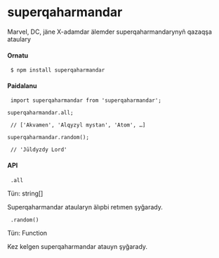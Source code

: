 # superqaharmandar

Marvel, DC, jäne X-adamdar älemder superqaharmandarynyñ qazaqşa ataulary


<h4>Ornatu</h4>

<code> $ npm install superqaharmandar </code>

<h4>Paidalanu</h4>

<code> import superqaharmandar from 'superqaharmandar'; </code>


<code>superqaharmandar.all;</code>

<code>  // ['Akvamen', 'Alqyzyl mystan', 'Atom', …]</code>

<code>superqaharmandar.random();</code>

<code>  // 'Jūldyzdy Lord'</code>
  


<h4>API</h4>

<code> .all</code>

Türı: string[]

Superqaharmandar ataularyn älıpbi retımen şyğarady.



<code> .random()</code>

Türı: Function

Kez kelgen superqaharmandar atauyn şyğarady.
